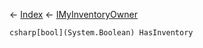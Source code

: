 ← [Index](Api-Index) ← [IMyInventoryOwner](VRage.Game.ModAPI.Ingame.IMyInventoryOwner)

```csharp[bool](System.Boolean) HasInventory```